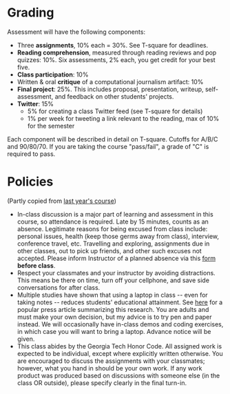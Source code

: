 # Grading #

Assessment will have the following components:

- Three **assignments**, 10% each = 30%. See T-square for deadlines.
- **Reading comprehension**, measured through reading reviews and pop quizzes: 10%. Six assessments, 2% each, you get credit for your best five.
- **Class participation**: 10%
- Written & oral **critique** of a computational journalism artifact: 10%
- **Final project**: 25%. This includes proposal, presentation, writeup, self-assessment, and feedback on other students' projects.
- **Twitter**: 15%
  - 5% for creating a class Twitter feed (see T-square for details)
  - 1% per week for tweeting a link relevant to the reading, max of 10% for the semester

Each component will be described in detail on T-square. Cutoffs for A/B/C and 90/80/70. If you are taking the course "pass/fail", a grade of "C" is required to pass.

# Policies #

(Partly copied from [last year's course](https://compjournalism.wordpress.com/sp2014/))

- In-class discussion is a major part of learning and assessment in this course, so attendance is required. Late by 15 minutes, counts as an absence. Legitimate reasons for being excused from class include: personal issues, health (keep those germs away from class), interview, conference travel, etc. Travelling and exploring, assignments due in other classes, out to pick up friends, and other such excuses not accepted. Please inform Instructor of a planned absence via this [form](http://goo.gl/forms/mwf2JQXpc4) **before class**.
- Respect your classmates and your instructor by avoiding distractions. This means be there on time, turn off your cellphone, and save side conversations for after class.
- Multiple studies have shown that using a laptop in class -- even for taking notes -- reduces students' educational attainment. See [here](http://www.newyorker.com/online/blogs/elements/2014/06/the-case-for-banning-laptops-in-the-classroom.html) for a popular press article summarizing this research. You are adults and must make your own decision, but my advice is to try pen and paper instead. We will occasionally have in-class demos and coding exercises, in which case you will want to bring a laptop. Advance notice will be given.
- This class abides by the Georgia Tech Honor Code. All assigned work is expected to be individual, except where explicitly written otherwise. You are encouraged to discuss the assignments with your classmates; however, what you hand in should be your own work. If any work product was produced based on discussions with someone else (in the class OR outside), please specify clearly in the final turn-in. 
